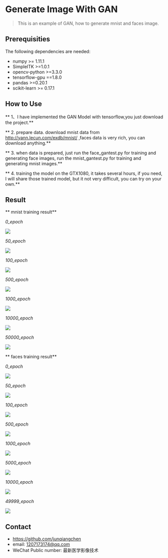 # Generate Image With GAN
> This is an example of GAN, how to generate mnist and faces image.

## Prerequisities
The following dependencies are needed:
- numpy >= 1.11.1
- SimpleITK >=1.0.1
- opencv-python >=3.3.0
- tensorflow-gpu ==1.8.0
- pandas >=0.20.1
- scikit-learn >= 0.17.1

## How to Use

** 1、I have implemented the GAN Model with tensorflow,you just download the project.**

** 2. prepare data. download mnist data from http://yann.lecun.com/exdb/mnist/ ,faces data is very rich, you can download anything.**

** 3. when data is prepared, just run the face_gantest.py for training and generating face images, run the mnist_gantest.py for training and generating mnist images.**

** 4. training the model on the GTX1080, it takes several hours, if you need, I will share those trained model, but it not very difficult, you can try on your own.**


## Result

** mnist training result**

*0_epoch*

![](mnistsample_0_epoch.png)

*50_epoch*

![](mnistsample_50_epoch.png)

*100_epoch*

![](mnistsample_100_epoch.png)

*500_epoch*

![](mnistsample_500_epoch.png)

*1000_epoch*

![](mnistsample_1000_epoch.png)

*10000_epoch*

![](mnistsample_10000_epoch.png)

*50000_epoch*

![](mnistsample_50000_epoch.png)

** faces training result**

*0_epoch*

![](sampleface_0_epoch.png)

*50_epoch*

![](sampleface_50_epoch.png)

*100_epoch*

![](sampleface_100_epoch.png)

*500_epoch*

![](sampleface_500_epoch.png)

*1000_epoch*

![](sampleface_1000_epoch.png)

*5000_epoch*

![](sampleface_5000_epoch.png)

*10000_epoch*

![](sampleface_10000_epoch.png)

*49999_epoch*

![](sampleface_49999_epoch.png)

## Contact
* https://github.com/junqiangchen
* email: 1207173174@qq.com
* WeChat Public number: 最新医学影像技术

